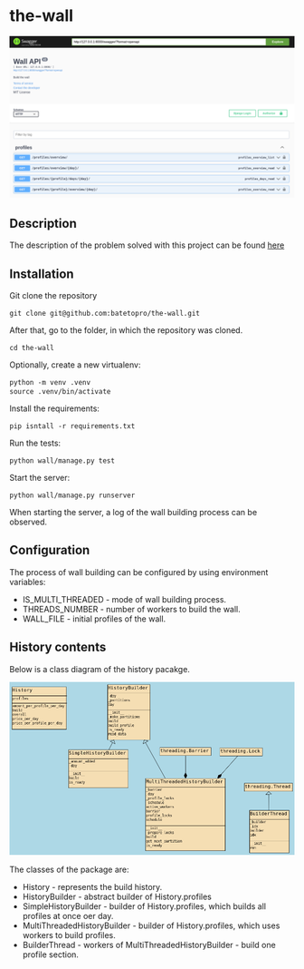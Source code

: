 # the-wall

  ![swagger](https://github.com/batetopro/the-wall/raw/main/assets/swagger.png)


## Description 
The description of the problem solved with this project can be found 
[here](https://github.com/batetopro/the-wall/raw/main/assets/The%20Wall.pdf)

## Installation
Git clone the repository
```commandline
git clone git@github.com:batetopro/the-wall.git
```
After that, go to the folder, in which the repository was cloned.
```commandline
cd the-wall
```
Optionally, create a new virtualenv:
```commandline
python -m venv .venv
source .venv/bin/activate
```
Install the requirements:
```commandline
pip isntall -r requirements.txt
```
Run the tests:
```commandline
python wall/manage.py test
```
Start the server:
```commandline
python wall/manage.py runserver
```
When starting the server, a log of the wall building process can be observed.

## Configuration
The process of wall building can be configured by using environment variables:
* IS_MULTI_THREADED - mode of wall building process.
* THREADS_NUMBER - number of workers to build the wall.
* WALL_FILE - initial profiles of the wall.

## History contents
Below is a class diagram of the history pacakge.

  ![class_diagram](https://github.com/batetopro/the-wall/raw/main/assets/class_diagram.png)

The classes of the package are:
* History - represents the build history.
* HistoryBuilder - abstract builder of History.profiles
* SimpleHistoryBuilder - builder of History.profiles, 
which builds all profiles at once oer day.
* MultiThreadedHistoryBuilder - builder of History.profiles, which uses workers to build profiles.
* BuilderThread - workers of MultiThreadedHistoryBuilder - build one profile section.
